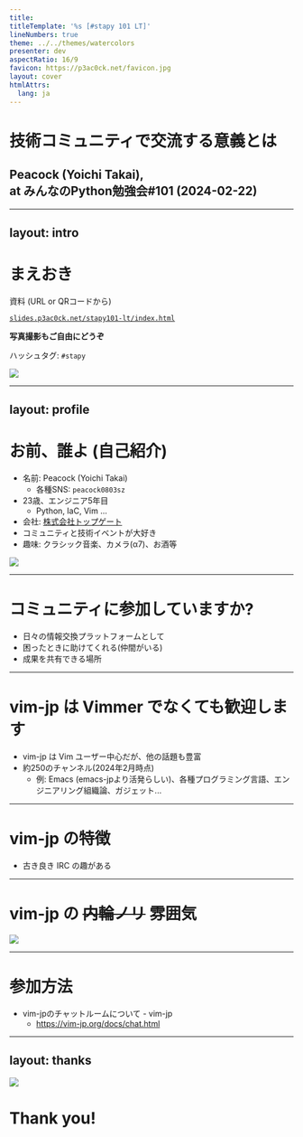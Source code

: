 ```yaml
---
title: 
titleTemplate: '%s [#stapy 101 LT]'
lineNumbers: true
theme: ../../themes/watercolors
presenter: dev
aspectRatio: 16/9
favicon: https://p3ac0ck.net/favicon.jpg
layout: cover
htmlAttrs:
  lang: ja
---
```


# 技術コミュニティで交流する意義とは

## Peacock (Yoichi Takai), <br> at みんなのPython勉強会#101 (2024-02-22)

---
layout: intro
---

# まえおき

<div class="head">
<div class="inner">

資料 (URL or QRコードから)

</div>

[`slides.p3ac0ck.net/stapy101-lt/index.html`](https://slides.p3ac0ck.net/stapy101-lt/index.html)

</div>

<div class="box">
<div class="inner">

**写真撮影もご自由にどうぞ <twemoji-camera />**

ハッシュタグ: `#stapy`

</div>

<img src="/images/qrcode.svg" />
</div>

---
layout: profile
---

<div class="box">
<div class="inner">

# お前、誰よ (自己紹介)

- 名前: Peacock (Yoichi Takai)
    - 各種SNS: `peacock0803sz`
- 23歳、エンジニア5年目
    - Python, IaC, Vim ...
- 会社: [株式会社トップゲート](https://www.topgate.co.jp/)
- コミュニティと技術イベントが大好き
- 趣味: クラシック音楽、カメラ(α7)、お酒等

</div>
<img src="https://avatars.githubusercontent.com/u/33555487" />
</div>

---

# コミュニティに参加していますか?

- 日々の情報交換プラットフォームとして
- 困ったときに助けてくれる(仲間がいる)
- 成果を共有できる場所

---

# vim-jp は Vimmer でなくても歓迎します

- vim-jp は Vim ユーザー中心だが、他の話題も豊富
- 約250のチャンネル(2024年2月時点)
    - 例: Emacs (emacs-jpより活発らしい)、各種プログラミング言語、エンジニアリング組織論、ガジェット...

---

# vim-jp の特徴

- 古き良き IRC の趣がある

---

# vim-jp の ~~内輪ノリ~~ 雰囲気

<img class="w-250" src="https://i.gyazo.com/25144324faf21ef0e2b7ec8d883232d9.png" />

---

# 参加方法

- vim-jpのチャットルームについて - vim-jp
    - <https://vim-jp.org/docs/chat.html>

---
layout: thanks
---

<div class="box">
<img src="/images/qrcode.svg" />

# Thank you!

</div>
